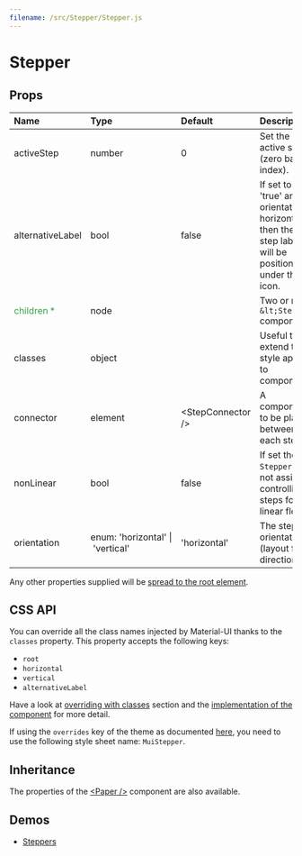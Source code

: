 ```yaml
---
filename: /src/Stepper/Stepper.js
---
```


<!--- This documentation is automatically generated, do not try to edit it. -->

# Stepper



## Props

| Name | Type | Default | Description |
|:-----|:-----|:--------|:------------|
| activeStep | number | 0 | Set the active step (zero based index). |
| alternativeLabel | bool | false | If set to 'true' and orientation is horizontal, then the step label will be positioned under the icon. |
| <span style="color: #31a148">children *</span> | node |  | Two or more `&lt;Step />` components. |
| classes | object |  | Useful to extend the style applied to components. |
| connector | element | &lt;StepConnector /> | A component to be placed between each step. |
| nonLinear | bool | false | If set the `Stepper` will not assist in controlling steps for linear flow. |
| orientation | enum:&nbsp;'horizontal'&nbsp;&#124;<br>&nbsp;'vertical'<br> | 'horizontal' | The stepper orientation (layout flow direction). |

Any other properties supplied will be [spread to the root element](/guides/api#spread).

## CSS API

You can override all the class names injected by Material-UI thanks to the `classes` property.
This property accepts the following keys:
- `root`
- `horizontal`
- `vertical`
- `alternativeLabel`

Have a look at [overriding with classes](/customization/overrides#overriding-with-classes) section
and the [implementation of the component](https://github.com/mui-org/material-ui/tree/v1-beta/src/Stepper/Stepper.js)
for more detail.

If using the `overrides` key of the theme as documented
[here](/customization/themes#customizing-all-instances-of-a-component-type),
you need to use the following style sheet name: `MuiStepper`.

## Inheritance

The properties of the [&lt;Paper /&gt;](/api/paper) component are also available.

## Demos

- [Steppers](/demos/steppers)

